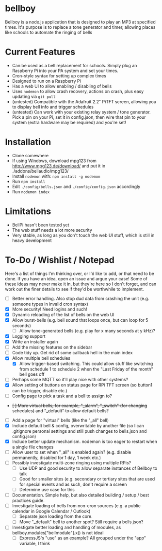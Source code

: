 bellboy
=======

Bellboy is a node.js application that is designed to play an MP3 at specified times. It's purpose is to replace a tone generator and timer, allowing places like schools to automate the ringing of bells

Current Features
================

 - Can be used as a bell replacement for schools. Simply plug an Raspberry Pi into your PA system and set your times.
 - Cron-style syntax for setting up complex times
 - Designed to run on a Raspberry Pi
 - Has a web UI to allow enabling / disabling of bells
 - Uses `nodemon` to allow crash recovery, actions on crash, plus easy updating via `git pull`
 - (untested) Compatible with the Adafruit 2.2" PiTFT screen, allowing you to display bell info and trigger schedules
 - (untested) Can work with your existing relay system / tone generator. Pick a pin on your Pi, set it in config.json, then wire that pin to your system (extra hardware may be required) and you're set!

Installation
============

 - Clone somewhere
 - If using Windows, download mpg123 from http://www.mpg123.de/download/ and put it in ./addons/bellaudio/mpg123/
 - Install `nodemon` with: `npm install -g nodemon`
 - Run `npm install`
 - Edit `./config/bells.json` and `./config/config.json` accordingly
 - Run `nodemon index`

Limitations
===========

 - BellPi hasn't been tested yet
 - The web stuff needs a lot more security
 - Very stable, as long as you don't touch the web UI stuff, which is still in heavy development

To-Do / Wishlist / Notepad
==========================

Here's a list of things I'm thinking over, or I'd like to add, or that need to be done. If you have an idea, open an issue and argue your case! Some of these ideas may never make it in, but they're here so I don't forget, and can work out the finer details to see if they'd be worthwhile to implement.

 - [ ] Better error handling. Also stop dud data from crashing the unit (e.g. someone types in invalid cron syntax)
 - [x] More security! Need logins and such!
 - [x] Dynamic reloading of the list of bells on the web UI
 - [x] Allow burst-bells (e.g. bell sound that loops once, but can loop for 5 seconds)
   - [ ] Allow tone-generated bells (e.g. play for x many seconds at y kHz)?
 - [x] Logging support
 - [x] Write an installer again
 - [ ] Add the missing features on the sidebar
 - [ ] Code tidy up. Get rid of some callback hell in the main index
 - [x] Allow multiple bell schedules
   - [x] Allow trigger-based switching. This could allow stuff like switching from schedule 1 to schedule 2 when the "Last Friday of the month" bell goes off
 - [ ] Perhaps some MQTT so it'll play nice with other systems?
 - [x] Allow setting of buttons on status page for RPi TFT screen (so button1 can be trigger, disable etc.)
  - [ ] Config page to pick a task and a bell to assign to?
 - ~~[ ] More virtual bells, for example, "\_alarm", "\_switch" (for changing schedules) and "\_default" to allow default bells?~~
  - [ ] Add a page for "virtual" bells (like the "\_all" bell)
 - [x] Include default bell & config, overwritable by another file (so I can .gitignore personal settings and still push changes to bells.json and config.json)
 - [x] Include better update mechanism. nodemon is too eager to restart when a single file changes
 - [ ] Allow user to set when "\_all" is enabled again? (e.g. disable permanently, disabled for 1 day, 1 week etc.)
 - [ ] Possibly investigate multi-zone ringing using multiple RPis?
   - [ ] Use UDP and good security to allow separate instances of Bellboy to talk
   - [ ] Good for smaller sites (e.g. secondary or tertiary sites that are used for special events and as such, don't require a screen
   - [ ] Determine use case for this
 - [ ] Documentation. Simple help, but also detailed building / setup / best practices guide.
 - [ ] Investigate loading of bells from non-cron sources (e.g. a public calendar in Google Calendar / Outlook)
   - [ ] Separate json loading from the core.
   - [ ] Move "\_default" bell to another spot? Still require a bells.json?
 - [ ] Investigate better loading and handling of modules, as bellboy.modules["bellmodule"].x() is not ideal
   - [ ] ExpressJS's "use" as an example? All grouped under the "app" variable, I think
